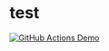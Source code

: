 # test

[![GitHub Actions Demo](https://github.com/HiMiC/test/actions/workflows/github-actions-demo.yml/badge.svg)](https://github.com/HiMiC/test/actions/workflows/github-actions-demo.yml)
